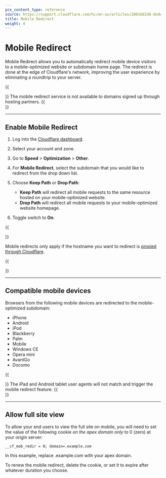 ```yaml
---
pcx_content_type: reference
source: https://support.cloudflare.com/hc/en-us/articles/200168336-Understanding-Cloudflare-Mobile-Redirect
title: Mobile Redirect
weight: 4
---
```


# Mobile Redirect

Mobile Redirect allows you to automatically redirect mobile device visitors to a mobile-optimized website or subdomain home page. The redirect is done at the edge of Cloudflare's network, improving the user experience by eliminating a roundtrip to your server.

{{<Aside type="note">}}
The mobile redirect service is not available to domains signed up
through hosting partners.
{{</Aside>}}
___

## Enable Mobile Redirect

1. Log into the [Cloudflare dashboard](https://dash.cloudflare.com).
2. Select your account and zone.
3. Go to **Speed** > **Optimization** > **Other**.
4. For **Mobile Redirect**, select the subdomain that you would like to redirect from the drop down list.
5. Choose **Keep Path** or **Drop Path**:

    - **Keep Path** will redirect all mobile requests to the same resource hosted on your mobile-optimized website. 
    - **Drop Path** will redirect all mobile requests to your mobile-optimized website homepage.

6. Toggle switch to **On**.

{{<Aside type="note">}}

Mobile redirects only apply if the hostname you want to redirect is [proxied through Cloudflare](/dns/manage-dns-records/reference/proxied-dns-records/).

{{</Aside>}}

___

## Compatible mobile devices

Browsers from the following mobile devices are redirected to the mobile-optimized subdomain:

-   iPhone
-   Android
-   iPod
-   Blackberry
-   Palm
-   Mobile
-   Windows CE
-   Opera mini
-   AvantGo
-   Docomo

{{<Aside type="note">}}
The iPad and Android tablet user agents will not match and trigger the mobile redirect feature.
{{</Aside>}}

___

## Allow full site view

To allow your end users to view the full site on mobile, you will need to set the value of the following cookie _on the apex domain only_ to 0 (zero) at your origin server:

`__cf_mob_redir = 0; domain=.example.com`

In this example, replace .example.com with your apex domain.

To renew the mobile redirect, delete the cookie, or set it to expire after whatever duration you choose.